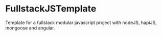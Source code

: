 # FullstackJSTemplate
Template for a fullstack modular javascript project with nodeJS, hapiJS, mongoose and angular.
